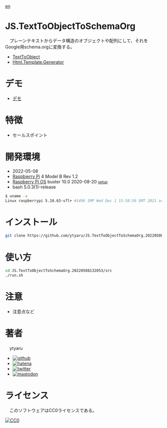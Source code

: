 [en](./README.md)

# JS.TextToObjectToSchemaOrg

　プレーンテキストからデータ構造のオブジェクトや配列にして、それをGoogle用schema.orgに変換する。

* [TextToObject][]
* [Html.Template.Generator][]

[TextToObject]:https://ytyaru.github.io/JS.TextToObject.20220505113141
[Html.Template.Generator]:Html.Template.Generator.20220423144737

# デモ

* [デモ](https://ytyaru.github.io/JS.TextToObjectToSchemaOrg.20220508132053/)

# 特徴

* セールスポイント

# 開発環境

* <time datetime="2022-05-08T13:20:43+0900">2022-05-08</time>
* [Raspbierry Pi](https://ja.wikipedia.org/wiki/Raspberry_Pi) 4 Model B Rev 1.2
* [Raspberry Pi OS](https://ja.wikipedia.org/wiki/Raspbian) buster 10.0 2020-08-20 <small>[setup](http://ytyaru.hatenablog.com/entry/2020/10/06/111111)</small>
* bash 5.0.3(1)-release

```sh
$ uname -a
Linux raspberrypi 5.10.63-v7l+ #1496 SMP Wed Dec 1 15:58:56 GMT 2021 armv7l GNU/Linux
```

# インストール

```sh
git clone https://github.com/ytyaru/JS.TextToObjectToSchemaOrg.20220508132053
```

# 使い方

```sh
cd JS.TextToObjectToSchemaOrg.20220508132053/src
./run.sh
```

# 注意

* 注意点など

# 著者

　ytyaru

* [![github](http://www.google.com/s2/favicons?domain=github.com)](https://github.com/ytyaru "github")
* [![hatena](http://www.google.com/s2/favicons?domain=www.hatena.ne.jp)](http://ytyaru.hatenablog.com/ytyaru "hatena")
* [![twitter](http://www.google.com/s2/favicons?domain=twitter.com)](https://twitter.com/ytyaru1 "twitter")
* [![mastodon](http://www.google.com/s2/favicons?domain=mstdn.jp)](https://mstdn.jp/web/accounts/233143 "mastdon")

# ライセンス

　このソフトウェアはCC0ライセンスである。

[![CC0](http://i.creativecommons.org/p/zero/1.0/88x31.png "CC0")](http://creativecommons.org/publicdomain/zero/1.0/deed.ja)

